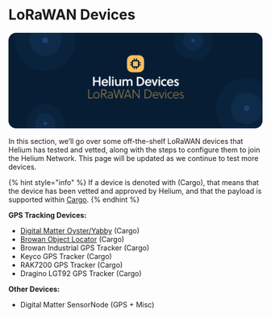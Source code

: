 # LoRaWAN Devices

![](../../.gitbook/assets/artboard-copy-29.jpg)

In this section, we’ll go over some off-the-shelf LoRaWAN devices that Helium has tested and vetted, along with the steps to configure them to join the Helium Network. This page will be updated as we continue to test more devices.

{% hint style="info" %}
If a device is denoted with \(Cargo\), that means that the device has been vetted and approved by Helium, and that the payload is supported within [Cargo](../../console/integrations/cargo.md). 
{% endhint %}

**GPS Tracking Devices:** 

* [Digital Matter Oyster/Yabby](digital-matter-lorawan.md) \(Cargo\)
* [Browan Object Locator](browan-lorawan-object-locator.md) \(Cargo\)
* Browan Industrial GPS Tracker \(Cargo\)
* Keyco GPS Tracker \(Cargo\)
* RAK7200 GPS Tracker \(Cargo\)
* Dragino LGT92 GPS Tracker \(Cargo\)

**Other Devices:**

* Digital Matter SensorNode \(GPS + Misc\)







